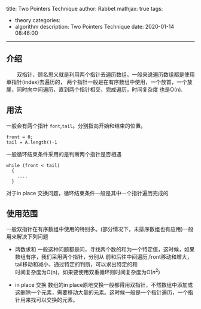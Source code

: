 title: Two Pointers Technique
author: Rabbet
mathjax: true
tags:
  - theory
categories:
  - algorithm
description: Two Pointers Technique
date: 2020-01-14 08:46:00
---
## 介绍
  &emsp;&emsp;双指针，顾名思义就是利用两个指针去遍历数组。一般来说遍历数组都是使用单指针(index)去遍历的，
  两个指针一般是在有序数组中使用，一个放首，一个放尾，同时向中间遍历，直到两个指针相交，完成遍历，时间复杂度
  也是O(n).
## 用法
  一般会有两个指针 ```font```,```tail```。分别指向开始和结束的位置。
  
  ```
  front = 0;
  tail = A.length()-1
  ```

  一般循环结束条件采用的是判断两个指针是否相遇

  ```
  while (front < tail)
    {
      ....
    }
  ```

  对于in place 交换问题，循环结束条件一般是其中一个指针遍历完成的

## 使用范围
  一般双指针在有序数组中使用的特别多。(部分情况下，未排序数组也有应用)一般用来解决下列问题
  * 两数求和
    一般这种问题都是问，寻找两个数的和为一个特定值，这时候，如果数组有序，我们采用两个指针，分别从
    前和后往中间遍历,front移动和增大，tail移动和减小，通过特定的判断，可以求出特定的和  
    时间复杂度为O(n)，如果要使用双重循环则时间复杂度为O($n^{2}$)

  * in place 交换
    数组的in place原地交换一般都得用双指针，不然数组中添加或这删除一个元素，需要移动大量的元素。这时候一般是一个指针遍历，一个指针用来找可以交换的元素。
